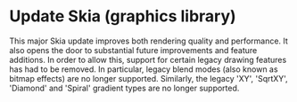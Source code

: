 # Update Skia (graphics library)

This major Skia update improves both rendering quality and performance.
It also opens the door to substantial future improvements and feature
additions. In order to allow this, support for certain legacy drawing
features has had to be removed. In particular, legacy blend modes (also
known as bitmap effects) are no longer supported. Similarly, the legacy
'XY', 'SqrtXY', 'Diamond' and 'Spiral' gradient types are no longer
supported.

